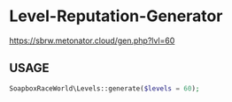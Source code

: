 # Level-Reputation-Generator
https://sbrw.metonator.cloud/gen.php?lvl=60

## USAGE

```php
SoapboxRaceWorld\Levels::generate($levels = 60);
```
